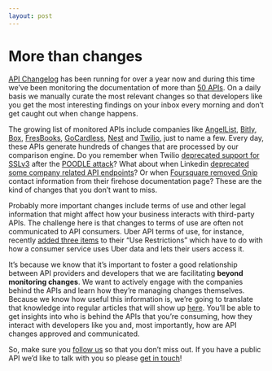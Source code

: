 ```yaml
---
layout: post
---
```


# More than changes

[API Changelog](https://www.apichangelog.com/ "API Changelog") has been running for over a year now and during this time we’ve been monitoring the documentation of more than [50 APIs](https://www.apichangelog.com/browse "API Changelog APIs"). On a daily basis we manually curate the most relevant changes so that developers like you get the most interesting findings on your inbox every morning and don’t get caught out when change happens.

The growing list of monitored APIs include companies like [AngelList](https://www.apichangelog.com/api/angellist "AngelList"), [Bitly](https://www.apichangelog.com/api/bitly "Bitly"), [Box](https://www.apichangelog.com/api/box "Box"), [FresBooks](https://www.apichangelog.com/api/freshbooks "FreshBooks"), [GoCardless](https://www.apichangelog.com/api/gocardless "GoCardless"), [Nest](https://www.apichangelog.com/api/nest "Nest") and [Twilio](https://www.apichangelog.com/api/twilio "Twilio"), just to name a few. Every day, these APIs generate hundreds of changes that are processed by our comparison engine. Do you remember when Twilio [deprecated support for SSLv3](https://www.apichangelog.com/changes/a88c73cf-fa9f-47e2-b57f-46fddbf2358e) after the [POODLE attack](https://www.us-cert.gov/ncas/alerts/TA14-290A "POODLE attack")? What about when Linkedin [deprecated some company related API endpoints](https://www.apichangelog.com/changes/4b510cb5-35f7-4e83-9c96-e02ad6f5094d#first-change)? Or when [Foursquare removed Gnip](https://www.apichangelog.com/changes/bdec4105-b53c-41d1-8f26-ead7ec502989) contact information from their firehose documentation page? These are the kind of changes that you don’t want to miss.

Probably more important changes include terms of use and other legal information that might affect how your business interacts with third-party APIs. The challenge here is that changes to terms of use are often not communicated to API consumers. Uber API terms of use, for instance, recently [added three items](https://www.apichangelog.com/changes/0b1bd0a6-c35c-49a4-9326-badddd9262a9) to their “Use Restrictions” which have to do with how a consumer service uses Uber data and lets their users access it.

It’s because we know that it’s important to foster a good relationship between API providers and developers that we are facilitating **beyond monitoring changes**. We want to actively engage with the companies behind the APIs and learn how they’re managing changes themselves. Because we know how useful this information is, we’re going to translate that knowledge into regular articles that will show up [here](http://blog.apichangelog.com/ "API Changelog Blog"). You’ll be able to get insights into who is behind the APIs that you’re consuming, how they interact with developers like you and, most importantly, how are API changes approved and communicated.

So, make sure you [follow us](https://twitter.com/apichangelog "API Changelog on Twitter") so that you don’t miss out. If you have a public API we’d like to talk with you so please [get in touch](http://apiux.com/contact/ "Get in touch")!
